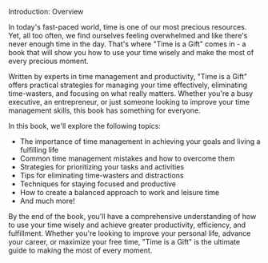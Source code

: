 Introduction: Overview

In today's fast-paced world, time is one of our most precious resources. Yet, all too often, we find ourselves feeling overwhelmed and like there's never enough time in the day. That's where "Time is a Gift" comes in - a book that will show you how to use your time wisely and make the most of every precious moment.

Written by experts in time management and productivity, "Time is a Gift" offers practical strategies for managing your time effectively, eliminating time-wasters, and focusing on what really matters. Whether you're a busy executive, an entrepreneur, or just someone looking to improve your time management skills, this book has something for everyone.

In this book, we'll explore the following topics:

* The importance of time management in achieving your goals and living a fulfilling life
* Common time management mistakes and how to overcome them
* Strategies for prioritizing your tasks and activities
* Tips for eliminating time-wasters and distractions
* Techniques for staying focused and productive
* How to create a balanced approach to work and leisure time
* And much more!

By the end of the book, you'll have a comprehensive understanding of how to use your time wisely and achieve greater productivity, efficiency, and fulfillment. Whether you're looking to improve your personal life, advance your career, or maximize your free time, "Time is a Gift" is the ultimate guide to making the most of every moment.
